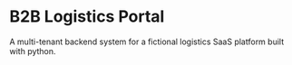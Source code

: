 # B2B Logistics Portal

A multi-tenant backend system for a fictional logistics SaaS platform built with python.
